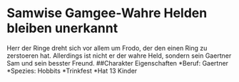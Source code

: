 # Samwise Gamgee-Wahre Helden bleiben unerkannt
Herr der Ringe dreht sich vor allem um Frodo, der den einen Ring zu zerstoeren hat. Allerdings ist nicht er der wahre Held, sondern sein Gaertner Sam und sein besster Freund.
##Charakter Eigenschaften
*Beruf: Gaertner
*Spezies: Hobbits
*Trinkfest
*Hat 13 Kinder